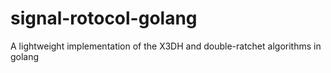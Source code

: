 # signal-rotocol-golang
A lightweight implementation of the X3DH and double-ratchet algorithms in golang
